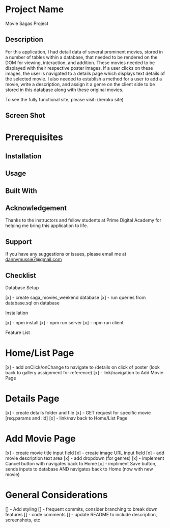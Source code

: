 # Project Name

Movie Sagas Project

## Description

For this application, I had detail data of several prominent movies, stored in a number of tables within a database, that needed to be rendered on the DOM for viewing, interaction, and addition. These movies needed to be displayed with their respective poster images. If a user clicks on these images, the user is navigated to a details page which displays text details of the selected movie. I also needed to establish a method for a user to add a movie, write a description, and assign it a genre on the client side to be stored in this database along with these original movies.  

To see the fully functional site, please visit: (heroku site)

## Screen Shot

# Prerequisites

## Installation

## Usage

## Built With

## Acknowledgement

Thanks to the instructors and fellow students at Prime Digital Academy for helping me bring this application to life.

## Support

If you have any suggestions or issues, please email me at dannymussie7@gmail.com

## Checklist

Database Setup

[x] - create saga_movies_weekend database
[x] - run queries from database.sql on database

Installation

[x] - npm install
[x] - npm run server
[x] - npm run client

Feature List

# Home/List Page
[x] - add onClick/onChange to navigate to /details on click of poster (look back to gallery assignment for reference)
[x] - link/navigation to Add Movie Page

# Details Page
[x] - create details folder and file
[x] - GET request for specific movie [req.params and :id] 
[x] - link/nav back to Home/List Page

# Add Movie Page
[x] - create movie title input field
[x] - create image URL input field
[x] - add movie description text area
[x] - add dropdown (for genres)
[x] - implement Cancel button with navigates back to Home
[x] - impliment Save button, sends inputs to database AND navigates back to Home (now with new movie)

# General Considerations
[] - Add styling
[] - frequent commits, consider branching to break down features
[] - code comments
[] - update README to include description, screenshots, etc
